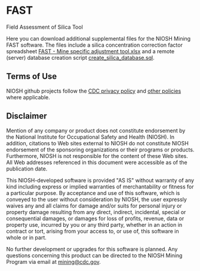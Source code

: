 # FAST
Field Assessment of Silica Tool

Here you can download additional supplemental files for the NIOSH Mining FAST software. The files include a silica concentration correction factor spreadsheet [FAST - Mine specific adjustment tool.xlsx](https://github.com/niosh-mining/fast/raw/master/FAST%20-%20Mine%20specific%20adjustment%20tool.xlsx) and a remote (server) database creation script <a href="https://github.com/niosh-mining/fast/raw/master/create_silica_database.sql" download="create_silica_database.sql">create_silica_database.sql</a>.

## Terms of Use

NIOSH github projects follow the [CDC privacy policy](https://www.cdc.gov/Other/privacy.html) and [other policies](https://www.cdc.gov/Other/policies.html) where applicable.

## Disclaimer

Mention of any company or product does not constitute endorsement by the National Institute for Occupational Safety and Health (NIOSH). In addition, citations to Web sites external to NIOSH do not constitute NIOSH endorsement of the sponsoring organizations or their programs or products. Furthermore, NIOSH is not responsible for the content of these Web sites. All Web addresses referenced in this document were accessible as of the publication date.

This NIOSH-developed software is provided "AS IS" without warranty of any kind including express or implied warranties of merchantability or fitness for a particular purpose. By acceptance and use of this software, which is conveyed to the user without consideration by NIOSH, the user expressly waives any and all claims for damage and/or suits for personal injury or property damage resulting from any direct, indirect, incidental, special or consequential damages, or damages for loss of profits, revenue, data or property use, incurred by you or any third party, whether in an action in contract or tort, arising from your access to, or use of, this software in whole or in part.

No further development or upgrades for this software is planned. Any questions concerning this product can be directed to the NIOSH Mining Program via email at mining@cdc.gov.

